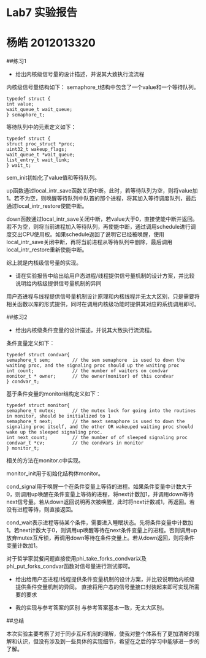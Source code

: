 # Lab7 实验报告
# 杨皓 2012013320

##练习1

- 给出内核级信号量的设计描述，并说其大致执行流流程

内核级信号量结构如下：
semaphore_t结构中包含了一个value和一个等待队列。
```
typedef struct {
int value;
wait_queue_t wait_queue;
} semaphore_t;
```

等待队列中的元素定义如下：
```
typedef struct {
struct proc_struct *proc;
uint32_t wakeup_flags;
wait_queue_t *wait_queue;
list_entry_t wait_link;
} wait_t;
```

sem_init初始化了value值和等待队列。

up函数通过local_intr_save函数关闭中断。此时，若等待队列为空，则将value加1。若不为空，则唤醒等待队列中队首的那个进程，将其加入等待调度队列，最后通过local_intr_restore使能中断。

down函数通过local_intr_save关闭中断，若value大于0，直接使能中断并返回。若不为空，则将当前进程加入等待队列，再使能中断，通过调用schedule进行调度交出CPU使用权。如果schedule返回了说明它已经被唤醒，使用local_intr_save关闭中断，再将当前进程从等待队列中删除，最后调用local_intr_restore重新使能中断。

综上就是内核级信号量的实现。

- 请在实验报告中给出给用户态进程/线程提供信号量机制的设计方案，并比较说明给内核级提供信号量机制的异同

用户态进程与线程提供信号量机制设计原理和内核线程并无太大区别，只是需要将相关函数以库的形式提供，同时在调用内核级功能时提供其对应的系统调用即可。

##练习2

- 给出内核级条件变量的设计描述，并说其大致执行流流程。

条件变量定义如下：
```
typedef struct condvar{
semaphore_t sem;        // the sem semaphore  is used to down the waiting proc, and the signaling proc should up the waiting proc
int count;              // the number of waiters on condvar
monitor_t * owner;      // the owner(monitor) of this condvar
} condvar_t;
```

基于条件变量的monitor结构定义如下：
```
typedef struct monitor{
semaphore_t mutex;      // the mutex lock for going into the routines in monitor, should be initialized to 1
semaphore_t next;       // the next semaphore is used to down the signaling proc itself, and the other OR wakeuped waiting proc should wake up the sleeped signaling proc.
int next_count;         // the number of of sleeped signaling proc
condvar_t *cv;          // the condvars in monitor
} monitor_t;
```

相关的方法在monitor.c中实现。

monitor_init用于初始化结构体monitor。

cond_signal用于唤醒一个在条件变量上等待的进程。如果条件变量中计数大于0，则调用up唤醒在条件变量上等待的进程，将next计数加1，并调用down等待next信号量。若从down返回说明再次被唤醒，此时将next计数减1，再返回。若没有进程等待，则直接返回。

cond_wait表示进程等待某个条件，需要进入睡眠状态。先将条件变量中计数加1。若next计数大于0，则调用up唤醒等待在next条件变量上的进程。否则调用up放弃mutex互斥锁，再调用down等待在条件变量上。若从down返回，则将条件变量计数加1。

对于哲学家就餐问题直接使用phi_take_forks_condvar以及phi_put_forks_condvar函数对信号量进行测试即可。

- 给出给用户态进程/线程提供条件变量机制的设计方案，并比较说明给内核级提供条件变量机制的异同。
直接将用户态的信号量接口封装起来即可实现所需要的要求

- 我的实现与参考答案的区别
与参考答案基本一致，无太大区别。


##总结

本次实验主要考察了对于同步互斥机制的理解，使我对整个体系有了更加清晰的理解和认识，但没有涉及到一些具体的实现细节，希望在之后的学习中能够进一步的了解。

